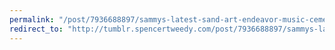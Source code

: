 ```yaml
---
permalink: "/post/7936688897/sammys-latest-sand-art-endeavor-music-cement"
redirect_to: "http://tumblr.spencertweedy.com/post/7936688897/sammys-latest-sand-art-endeavor-music-cement"
---
```


